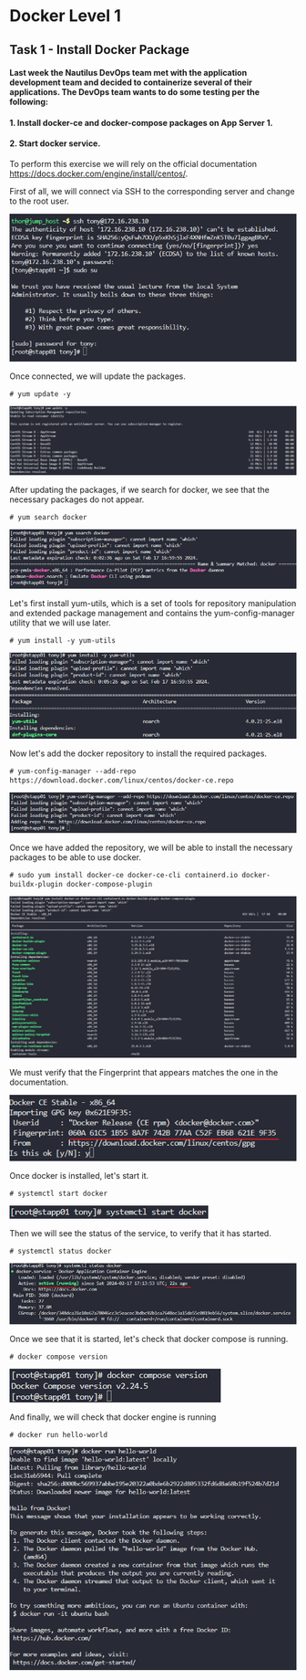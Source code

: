 # Docker Level 1

## Task 1 - Install Docker Package

#### Last week the Nautilus DevOps team met with the application development team and decided to containerize several of their applications. The DevOps team wants to do some testing per the following:

#### 1. Install docker-ce and docker-compose packages on App Server 1.

#### 2. Start docker service.

To perform this exercise we will rely on the official documentation https://docs.docker.com/engine/install/centos/.

First of all, we will connect via SSH to the corresponding server and change to the root user.

![SSH command](/img/DOCKER/DockerL01/Task01_01_ssh.png)

Once connected, we will update the packages.

```
# yum update -y
```

![yum update command](/img/DOCKER/DockerL01/Task01_02_yum_update.png)

After updating the packages, if we search for docker, we see that the necessary packages do not appear.

```
# yum search docker
```

![yum search command](/img/DOCKER/DockerL01/Task01_03_yum_search.png)

Let's first install yum-utils, which is a set of tools for repository manipulation and extended package management and contains the yum-config-manager utility that we will use later.

```
# yum install -y yum-utils
```

![yum install command](/img/DOCKER/DockerL01/Task01_04_yum_install.png)

Now let's add the docker repository to install the required packages.

```
# yum-config-manager --add-repo https://download.docker.com/linux/centos/docker-ce.repo
```

![yum config manager command](/img/DOCKER/DockerL01/Task01_05_yum_config_manager.png)

Once we have added the repository, we will be able to install the necessary packages to be able to use docker.

```
# sudo yum install docker-ce docker-ce-cli containerd.io docker-buildx-plugin docker-compose-plugin
```

![yum install command](/img/DOCKER/DockerL01/Task01_06_yum_install.png)

We must verify that the Fingerprint that appears matches the one in the documentation.

![fingerprint](/img/DOCKER/DockerL01/Task01_07_fingerprint.png)

Once docker is installed, let's start it.

```
# systemctl start docker
```

![systemctl start command](/img/DOCKER/DockerL01/Task01_08_systemctl_start_docker.png)

Then we will see the status of the service, to verify that it has started.

```
# systemctl status docker
```

![systemctl status docker command](/img/DOCKER/DockerL01/Task01_09_systemctl_status_docker.png)

Once we see that it is started, let's check that docker compose is running.

```
# docker compose version
```

![docker compose version command](/img/DOCKER/DockerL01/Task01_10_docker_compose_version.png)

And finally, we will check that docker engine is running

```
# docker run hello-world
```

![docker run command](/img/DOCKER/DockerL01/Task01_11_docker_run.png)
